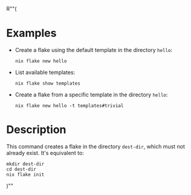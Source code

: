 R""(

# Examples

* Create a flake using the default template in the directory `hello`:

  ```console
  nix flake new hello
  ```

* List available templates:

  ```console
  nix flake show templates
  ```

* Create a flake from a specific template in the directory `hello`:

  ```console
  nix flake new hello -t templates#trivial
  ```

# Description

This command creates a flake in the directory `dest-dir`, which must
not already exist. It's equivalent to:

```console
mkdir dest-dir
cd dest-dir
nix flake init
```

)""
